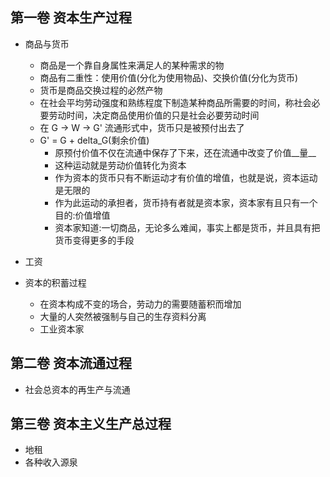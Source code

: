 ## 第一卷 资本生产过程

- 商品与货币
    * 商品是一个靠自身属性来满足人的某种需求的物
    * 商品有二重性：使用价值(分化为使用物品)、交换价值(分化为货币)
    * 货币是商品交换过程的必然产物
    * 在社会平均劳动强度和熟练程度下制造某种商品所需要的时间，称社会必要劳动时间，决定商品使用价值的只是社会必要劳动时间
    * 在 G -> W -> G' 流通形式中，货币只是被预付出去了
    * G' = G + delta_G(剩余价值)
        - 原预付价值不仅在流通中保存了下来，还在流通中改变了价值__量__
        - 这种运动就是劳动价值转化为资本
        - 作为资本的货币只有不断运动才有价值的增值，也就是说，资本运动是无限的
        - 作为此运动的承担者，货币持有者就是资本家，资本家有且只有一个目的:价值增值
        - 资本家知道:一切商品，无论多么难闻，事实上都是货币，并且具有把货币变得更多的手段
    
- 工资
- 资本的积蓄过程
    * 在资本构成不变的场合，劳动力的需要随蓄积而增加
    * 大量的人突然被强制与自己的生存资料分离
    * 工业资本家

## 第二卷 资本流通过程

- 社会总资本的再生产与流通

## 第三卷 资本主义生产总过程

- 地租
- 各种收入源泉
